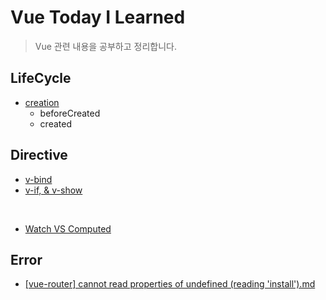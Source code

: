 # Vue Today I Learned

> Vue 관련 내용을 공부하고 정리합니다.

## LifeCycle

- [creation](https://github.com/alswj792000/TIL/blob/main/Vue/Vue_Today%20I%20Learned/Vue%20%EB%9D%BC%EC%9D%B4%ED%94%84%EC%82%AC%EC%9D%B4%ED%81%B4_Created.md "Vue 라이프사이클_Created.md")
  - beforeCreated
  - created

## Directive

- [v-bind](https://github.com/alswj792000/TIL/blob/main/Vue/Vue_Today%20I%20Learned/v-bind.md "v-bind.md")
- [v-if, & v-show](https://github.com/alswj792000/TIL/blob/main/Vue/Vue_Today%20I%20Learned/v-if%2C%20v-show.md "v-if, v-show.md")

<br>

- [Watch VS Computed](https://github.com/alswj792000/TIL/blob/main/Vue/Vue_Today%20I%20Learned/Watch%20VS%20Computed.md "Watch VS Computed.md")

## Error

- [[vue-router] cannot read properties of undefined (reading 'install').md](<https://github.com/alswj792000/TIL/blob/main/Vue/Vue_Today%20I%20Learned/vue-router%5D%20cannot%20read%20properties%20of%20undefined%20(reading%20'install').md>)
